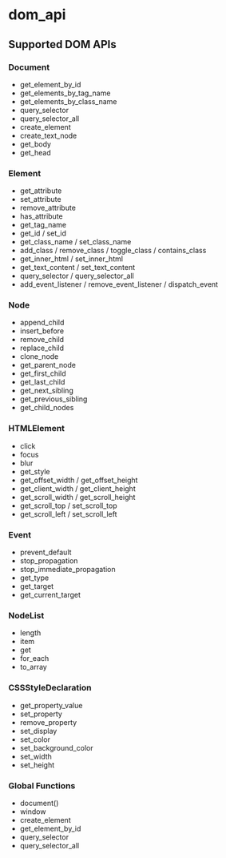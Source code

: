 # dom_api

## Supported DOM APIs

### Document
- get_element_by_id
- get_elements_by_tag_name
- get_elements_by_class_name
- query_selector
- query_selector_all
- create_element
- create_text_node
- get_body
- get_head

### Element
- get_attribute
- set_attribute
- remove_attribute
- has_attribute
- get_tag_name
- get_id / set_id
- get_class_name / set_class_name
- add_class / remove_class / toggle_class / contains_class
- get_inner_html / set_inner_html
- get_text_content / set_text_content
- query_selector / query_selector_all
- add_event_listener / remove_event_listener / dispatch_event

### Node
- append_child
- insert_before
- remove_child
- replace_child
- clone_node
- get_parent_node
- get_first_child
- get_last_child
- get_next_sibling
- get_previous_sibling
- get_child_nodes

### HTMLElement
- click
- focus
- blur
- get_style
- get_offset_width / get_offset_height
- get_client_width / get_client_height
- get_scroll_width / get_scroll_height
- get_scroll_top / set_scroll_top
- get_scroll_left / set_scroll_left

### Event
- prevent_default
- stop_propagation
- stop_immediate_propagation
- get_type
- get_target
- get_current_target

### NodeList
- length
- item
- get
- for_each
- to_array

### CSSStyleDeclaration
- get_property_value
- set_property
- remove_property
- set_display
- set_color
- set_background_color
- set_width
- set_height

### Global Functions
- document()
- window
- create_element
- get_element_by_id
- query_selector
- query_selector_all
